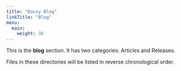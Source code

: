 ```yaml
---
title: "Docsy Blog"
linkTitle: "Blog"
menu:
  main:
    weight: 30
---
```



This is the **blog** section. It has two categories: Articles and Releases.

Files in these directories will be listed in reverse chronological order.

